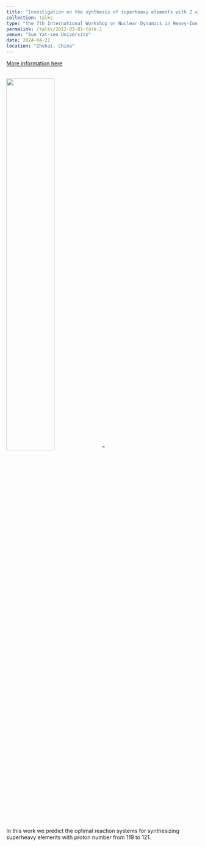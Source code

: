 ```yaml
---
title: "Investigation on the synthesis of superheavy elements with Z =119-121"
collection: talks
type: "the 7th International Workshop on Nuclear Dynamics in Heavy-Ion Reactions (IWND2024)"
permalink: /talks/2012-03-01-talk-1
venue: "Sun Yat-sen University"
date: 2024-04-21
location: "Zhuhai, China"
---
```


[More information here](https://iwnd2024.scievent.com/)

<br/><img src='/images/DSC08703.jpg' style='width:50%;'>"

In this work we predict the optimal reaction systems for synthesizing superheavy elements with proton number from 119 to 121.


